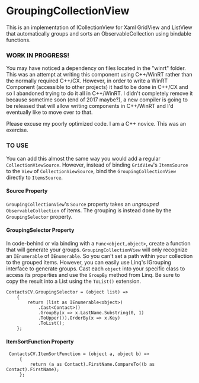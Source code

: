 # GroupingCollectionView
This is an implementation of  ICollectionView for Xaml GridView and ListView that automatically groups and sorts an ObservableCollection using bindable functions.  

### WORK IN PROGRESS!

You may have noticed a dependency on files located in the "winrt" folder.  This was an attempt at writing this component using C++/WinRT rather than the normally required C++/CX.  However, in order to write a WinRT Component (accessible to other projects) it had to be done in C++/CX and so I abandoned trying to do it all in C++/WinRT.  I didn't completely remove it because sometime soon (end of 2017 maybe?), a new compiler is going to be released that will allow writing components in C++/WinRT and I'd eventually like to move over to that.

Please excuse my poorly optimized code.  I am a C++ novice.  This was an exercise.  

### TO USE

You can add this almost the same way you would add a regular `CollectionViewSource`.  However, instead of binding `GridView`'s `ItemsSource` to the `View` of `CollectionViewSource`, bind the `GroupingCollectionView` directly to `ItemsSource`.  

#### Source Property
`GroupingCollectionView`'s `Source` property takes an *ungrouped* `ObservableCollection` of items.  The grouping is instead done by the `GroupingSelector` property.

#### GroupingSelector Property
In code-behind or via binding with a `Func<object,object>`, create a function that will generate your groups.  `GroupingCollectionView` will only recognize an `IEnumerable` of `IEnumerable`.  So you can't set a path within your collection to the grouped items.  However, you can easily use Linq's IGrouping interface to generate groups.  Cast each `object` into your specific class to access its properties and use the `GroupBy` method from Linq.  Be sure to copy the result into a List using the `ToList()` extension. 

```
ContactsCV.GroupingSelector = (object list) =>
    {
        return (list as IEnumerable<object>)
            .Cast<Contact>()
            .GroupBy(x => x.LastName.Substring(0, 1)
            .ToUpper()).OrderBy(x => x.Key)
            .ToList();
    };
```

#### ItemSortFunction Property

```
 ContactsCV.ItemSortFunction = (object a, object b) =>
     {
         return (a as Contact).FirstName.CompareTo((b as Contact).FirstName);
     };
```
